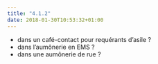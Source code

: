 ```yaml
---
title: "4.1.2"
date: 2018-01-30T10:53:32+01:00
---
```


- dans un café-contact pour requérants d’asile ?
- dans l’aumônerie en EMS ?
- dans une aumônerie de rue ?

